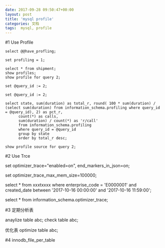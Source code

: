 ```yaml
---
date: 2017-09-28 09:50:47+00:00
layout: post
title: 'mysql profile'
categories: 文档
tags:  mysql, profile
---
```


#1 Use Profile
```
select @@have_profling;

set profiling = 1;

select * from shipment;
show profiles;
show profile for query 2;

set @query_id := 2;

set @query_id := 2;
 
select state, sum(duration) as total_r, round( 100 * sum(duration) / (select sum(duration) from information_schema.profiling where query_id = @query_id), 2) as pct_r,
      count(*) as calls,
      sum(duration) / count(*) as 'r/call'
      from information_schema.profiling
      where query_id = @query_id
      group by state
      order by total_r desc;

show profile source for query 2;      

```

#2 Use Trce

set optimizer_trace="enabled=on", end_markers_in_json=on;

set optimizer_trace_max_mem_size=100000;

select * from xxxtxxxx where enterprise_code = 'E0000001' and created_date between '2017-10-16 00:00:00' and '2017-10-16 11:59:00';

select * from information_schema.optimizer_trace;

#3 定期分析表

anaylize table abc;
check table abc;

优化表
optimize table  abc;

#4 innodb_file_per_table


